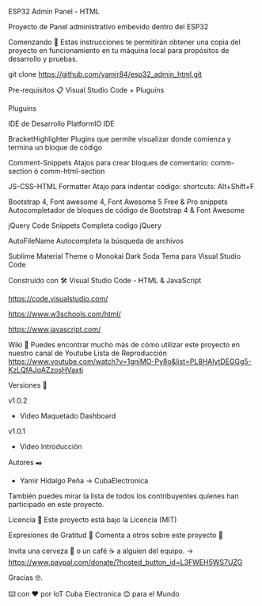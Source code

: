ESP32 Admin Panel - HTML

Proyecto de Panel administrativo embevido dentro del ESP32

Comenzando 🚀
Estas instrucciones te permitirán obtener una copia del proyecto en funcionamiento en tu máquina local para propósitos de desarrollo y pruebas.

git clone https://github.com/yamir84/esp32_admin_html.git

Pre-requisitos 📋
Visual Studio Code + Pluguins

Pluguins

IDE de Desarrollo
PlatformIO IDE

BracketHighlighter
Plugins que permite visualizar donde comienza y termina un bloque de código

Comment-Snippets
Atajos para crear bloques de comentario: comm-section ó comm-html-section

JS-CSS-HTML Formatter
Atajo para indentar código: shortcuts: Alt+Shift+F

Bootstrap 4, Font awesome 4, Font Awesome 5 Free & Pro snippets
Autocompletador de bloques de código de Bootstrap 4 & Font Awesome

jQuery Code Snippets
Completa codigo jQuery

AutoFileName
Autocompleta la búsqueda de archivos

Sublime Material Theme  o  Monokai Dark Soda
Tema para Visual Studio Code

Construido con 🛠️
Visual Studio Code - HTML & JavaScript

https://code.visualstudio.com/

https://www.w3schools.com/html/

https://www.javascript.com/

Wiki 📖
Puedes encontrar mucho más de cómo utilizar este proyecto en nuestro canal de Youtube
Lista de Reproducción
https://www.youtube.com/watch?v=1gniMO-Py8o&list=PL8HAlytDEGGg5-KzLQfAJqAZzosHVaxti

Versiones 📌

v1.0.2
- Video Maquetado Dashboard

v1.0.1
- Video Introducción

Autores ✒️
- Yamir Hidalgo Peña -> CubaElectronica

También puedes mirar la lista de todos los contribuyentes quíenes han participado en este proyecto.

Licencia 📄
Este proyecto está bajo la Licencia (MIT)

Expresiones de Gratitud 🎁
Comenta a otros sobre este proyecto 📢

Invita una cerveza 🍺 o un café ☕ a alguien del equipo. -> https://www.paypal.com/donate/?hosted_button_id=L3FWEH5WS7UZG

Gracias 🤓.

⌨️ con ❤️ por IoT Cuba Electronica 😊 para el Mundo
